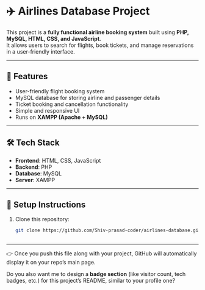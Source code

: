 # ✈️ Airlines Database Project  

This project is a **fully functional airline booking system** built using **PHP, MySQL, HTML, CSS, and JavaScript**.  
It allows users to search for flights, book tickets, and manage reservations in a user-friendly interface.  

---

## 🔹 Features
- User-friendly flight booking system  
- MySQL database for storing airline and passenger details  
- Ticket booking and cancellation functionality  
- Simple and responsive UI  
- Runs on **XAMPP (Apache + MySQL)**  

---

## 🛠️ Tech Stack
- **Frontend**: HTML, CSS, JavaScript  
- **Backend**: PHP  
- **Database**: MySQL  
- **Server**: XAMPP  

---

## 🚀 Setup Instructions
1. Clone this repository:  
   ```bash
   git clone https://github.com/Shiv-prasad-coder/airlines-database.git



---

👉 Once you push this file along with your project, GitHub will automatically display it on your repo’s main page.  

Do you also want me to design a **badge section** (like visitor count, tech badges, etc.) for this project’s README, similar to your profile one?

